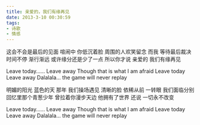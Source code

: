 ```yaml
---
title: 亲爱的，我们有缘再见
date: 2013-3-10 00:30:59
tags:
- 诗歌
- 情感
---
```

这会不会是最后的见面
喧闹中 你低沉着脸
周围的人欢笑留念
而我 等待最后裁决
时间不停 渐行渐远
或许缘分还是少了一点
所以你才说
亲爱的 我们有缘再见

Leave today……
Leave away
Though that is what I am afraid
Leave today
Leave away
Dalalala… the game will never replay

明媚的阳光 蓝色的天
那年 我们操场遇见
清晰的脸 依稀从前
一转眼 我们面临分别
回忆里那个青葱少年
曾拉着你漫步天边
他拥有了世界
还说 一切永不改变

Leave today……
Leave away
Though that is what I am afraid
Leave today
Leave away
Dalalala… the game will never replay